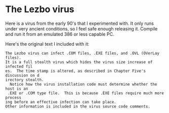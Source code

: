 # The Lezbo virus

Here is a virus from the early 90's that I experimented with. It only runs under very ancient conditions, so I feel safe enough releasing it. Compile and run it from an emulated 386 or less capable PC.

Here's the original text I included with it:

```quote
The Lezbo virus can infect .COM files, .EXE files, and .OVL (OVerLay files).  
It is a full stealth virus which hides the virus size increase of infected fil
es.  The time stamp is altered, as described in Chapter Five's discussion on d
irectory stealth.
  Notice how the virus installation code must determine whether the host is an
 .EXE or .COM type file.  This is because .EXE files require much more process
ing before an effective infection can take place.
Other information is included in the virus source code comments.
```

